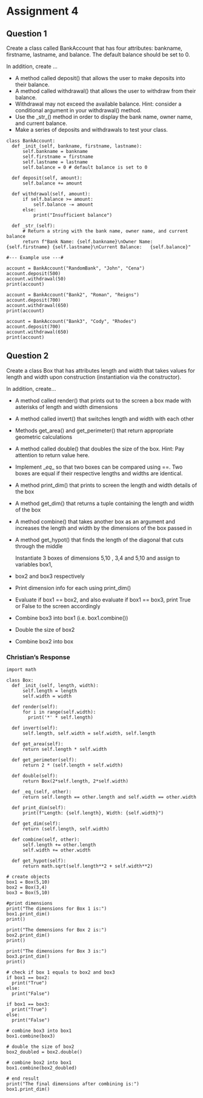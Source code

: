 # Assignment 4

## Question 1

Create a class called BankAccount that has four attributes: bankname, firstname, lastname, and balance. The default balance should be set to 0.

In addition, create ...

-   A method called deposit() that allows the user to make deposits into their balance.
-   A method called withdrawal() that allows the user to withdraw from their balance.
-   Withdrawal may not exceed the available balance. Hint: consider a conditional argument in your withdrawal() method.
-   Use the \_str_() method in order to display the bank name, owner name, and current balance.
-   Make a series of deposits and withdrawals to test your class.

```
class BankAccount:
  def _init_(self, bankname, firstname, lastname):
      self.bankname = bankname
      self.firstname = firstname
      self.lastname = lastname
      self.balance = 0 # default balance is set to 0

  def deposit(self, amount):
      self.balance += amount

  def withdrawal(self, amount):
      if self.balance >= amount:
          self.balance -= amount
      else:
          print("Insufficient balance")

  def _str_(self):
      # Return a string with the bank name, owner name, and current balance
      return f"Bank Name: {self.bankname}\nOwner Name: {self.firstname} {self.lastname}\nCurrent Balance:   {self.balance}"

#--- Example use ---#

account = BankAccount("RandomBank", "John", "Cena")
account.deposit(500)
account.withdrawal(50)
print(account)

account = BankAccount("Bank2", "Roman", "Reigns")
account.deposit(700)
account.withdrawal(650)
print(account)

account = BankAccount("Bank3", "Cody", "Rhodes")
account.deposit(700)
account.withdrawal(650)
print(account)
```

## Question 2

Create a class Box that has attributes length and width that takes values for length and width upon construction (instantiation via the constructor).

In addition, create…

-   A method called render() that prints out to the screen a box made with asterisks of length and width dimensions
-   A method called invert() that switches length and width with each other
-   Methods get_area() and get_perimeter() that return appropriate geometric calculations
-   A method called double() that doubles the size of the box. Hint: Pay attention to return value here.
-   Implement \_*eq*\_ so that two boxes can be compared using ==. Two boxes are equal if their respective lengths and widths are identical.
-   A method print_dim() that prints to screen the length and width details of the box
-   A method get_dim() that returns a tuple containing the length and width of the box
-   A method combine() that takes another box as an argument and increases the length and width by the dimensions of the box passed in
-   A method get_hypot() that finds the length of the diagonal that cuts through the middle

    Instantiate 3 boxes of dimensions 5,10 , 3,4 and 5,10 and assign to variables box1,

-   box2 and box3 respectively
-   Print dimension info for each using print_dim()
-   Evaluate if box1 == box2, and also evaluate if box1 == box3, print True or False to the screen accordingly
-   Combine box3 into box1 (i.e. box1.combine())
-   Double the size of box2
-   Combine box2 into box

### Christian’s Response

```
import math

class Box:
  def _init_(self, length, width):
      self.length = length
      self.width = width

  def render(self):
      for i in range(self.width):
        print('*' * self.length)

  def invert(self):
      self.length, self.width = self.width, self.length

  def get_area(self):
      return self.length * self.width

  def get_perimeter(self):
      return 2 * (self.length + self.width)

  def double(self):
      return Box(2*self.length, 2*self.width)

  def _eq_(self, other):
      return self.length == other.length and self.width == other.width

  def print_dim(self):
      print(f"Length: {self.length}, Width: {self.width}")

  def get_dim(self):
      return (self.length, self.width)

  def combine(self, other):
      self.length += other.length
      self.width += other.width

  def get_hypot(self):
      return math.sqrt(self.length**2 + self.width**2)

# create objects
box1 = Box(5,10)
box2 = Box(3,4)
box3 = Box(5,10)

#print dimensions
print("The dimensions for Box 1 is:")
box1.print_dim()
print()

print("The demensions for Box 2 is:")
box2.print_dim()
print()

print("The dimensions for Box 3 is:")
box3.print_dim()
print()

# check if box 1 equals to box2 and box3
if box1 == box2:
  print("True")
else:
  print("False")

if box1 == box3:
  print("True")
else:
  print("False")

# combine box3 into box1
box1.combine(box3)

# double the size of box2
box2_doubled = box2.double()

# combine box2 into box1
box1.combine(box2_doubled)

# end result
print("The final dimensions after combining is:")
box1.print_dim()
```

